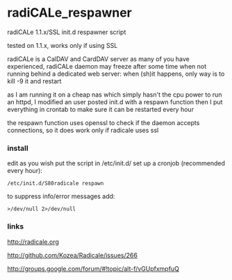 # radiCALe_respawner
radiCALe 1.1.x/SSL init.d respawner script

tested on 1.1.x, works only if using SSL

radiCALe is a CalDAV and CardDAV server
as many of you have experienced, radiCALe daemon may freeze after some time when not running behind a dedicated web server: when (sh)it happens, only way is to kill -9 it and restart

as I am running it on a cheap nas which simply hasn't the cpu power to run an httpd, I modified an user posted init.d with a respawn function
then I put everything in crontab to make sure it can be restarted every hour

the respawn function uses openssl to check if the daemon accepts connections, so it does work only if radicale uses ssl

### install
edit as you wish
put the script in /etc/init.d/
set up a cronjob (recommended every hour):
```
/etc/init.d/S80radicale respawn
```
to suppress info/error messages add:
```
>/dev/null 2>/dev/null
```



### links
http://radicale.org

http://github.com/Kozea/Radicale/issues/266

http://groups.google.com/forum/#!topic/alt-f/vGUpfxmpfuQ

